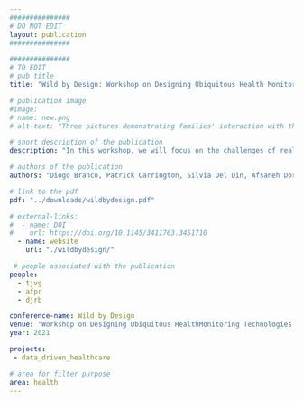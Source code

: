 ```yaml
---
###############
# DO NOT EDIT
layout: publication
###############

###############
# TO EDIT
# pub title
title: "Wild by Design: Workshop on Designing Ubiquitous Health Monitoring Technologies for Challenging Environments"

# publication image
#image:
# name: new.png
# alt-text: "Three pictures demonstrating families' interaction with the system. Left: Two children are around the setup. The visually impaired child confirms with his sighted sibling to where the robot is facing. Middle: Child crawls on the map searching for the robot. Right: Parent and child facing the setup. Parent is asking questions to engage child in play." # provide a short description for the image #a11y

# short description of the publication
description: "In this workshop, we will focus on the challenges of real world health monitoring deployments to produce forward-looking insights that can shape the way researchers and practitioners think about health monitoring, in platforms and systems that account for the complex environments where they are bound to be used."

# authors of the publication
authors: "Diogo Branco, Patrick Carrington, Silvia Del Din, Afsaneh Doryab, Hristijan Gjoreski, Tiago Guerreiro, Roisin McNaney, Kyle Montague, Alisha Pradhan, André Rodrigues, Julio Vega "

# link to the pdf
pdf: "../downloads/wildbydesign.pdf"

# external-links:
#  - name: DOI
#    url: https://doi.org/10.1145/3411763.3451710
  - name: website
    url: "./wildbydesign/"

 # people associated with the publication
people:
  - tjvg
  - afpr
  - djrb

conference-name: Wild by Design
venue: "Workshop on Designing Ubiquitous HealthMonitoring Technologies for Challenging Environments at Ubicomp 2021"
year: 2021

projects:
 - data_driven_healthcare

# area for filter purpose
area: health
---
```

